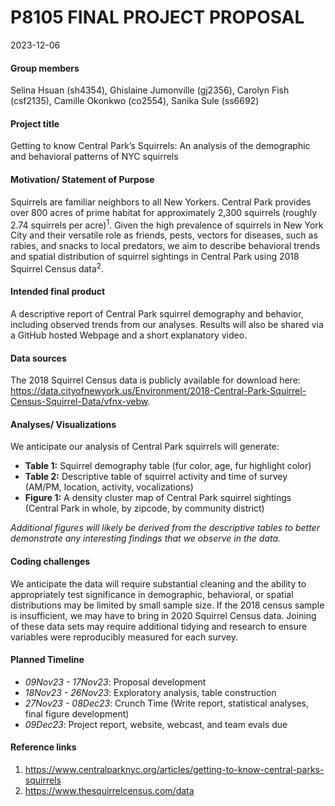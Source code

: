 P8105 FINAL PROJECT PROPOSAL
================
2023-12-06

#### Group members

Selina Hsuan (sh4354), Ghislaine Jumonville (gj2356), Carolyn Fish
(csf2135), Camille Okonkwo (co2554), Sanika Sule (ss6692)

#### Project title

Getting to know Central Park’s Squirrels: An analysis of the demographic
and behavioral patterns of NYC squirrels

#### Motivation/ Statement of Purpose

Squirrels are familiar neighbors to all New Yorkers. Central Park
provides over 800 acres of prime habitat for approximately 2,300
squirrels (roughly 2.74 squirrels per acre)<sup>1</sup>. Given the high
prevalence of squirrels in New York City and their versatile role as
friends, pests, vectors for diseases, such as rabies, and snacks to
local predators, we aim to describe behavioral trends and spatial
distribution of squirrel sightings in Central Park using 2018 Squirrel
Census data<sup>2</sup>.

#### Intended final product

A descriptive report of Central Park squirrel demography and behavior,
including observed trends from our analyses. Results will also be shared
via a GitHub hosted Webpage and a short explanatory video.

#### Data sources

The 2018 Squirrel Census data is publicly available for download here:
<https://data.cityofnewyork.us/Environment/2018-Central-Park-Squirrel-Census-Squirrel-Data/vfnx-vebw>.

#### Analyses/ Visualizations

We anticipate our analysis of Central Park squirrels will generate:

- **Table 1:** Squirrel demography table (fur color, age, fur highlight
  color)
- **Table 2:** Descriptive table of squirrel activity and time of survey
  (AM/PM, location, activity, vocalizations)
- **Figure 1:** A density cluster map of Central Park squirrel sightings
  (Central Park in whole, by zipcode, by community district)

*Additional figures will likely be derived from the descriptive tables
to better demonstrate any interesting findings that we observe in the
data.*

#### Coding challenges

We anticipate the data will require substantial cleaning and the ability
to appropriately test significance in demographic, behavioral, or
spatial distributions may be limited by small sample size. If the 2018
census sample is insufficient, we may have to bring in 2020 Squirrel
Census data. Joining of these data sets may require additional tidying
and research to ensure variables were reproducibly measured for each
survey.

#### Planned Timeline

- *09Nov23 - 17Nov23*: Proposal development
- *18Nov23 - 26Nov23*: Exploratory analysis, table construction
- *27Nov23 - 08Dec23*: Crunch Time (Write report, statistical analyses,
  final figure development)
- *09Dec23*: Project report, website, webcast, and team evals due

#### Reference links

1.  <https://www.centralparknyc.org/articles/getting-to-know-central-parks-squirrels>
2.  <https://www.thesquirrelcensus.com/data>
